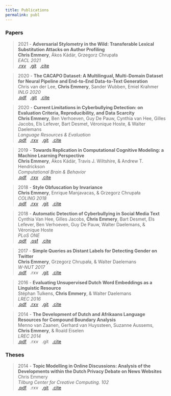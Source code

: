 ```yaml
---
title: Publications
permalink: publ
---
```


### Papers

> 2021 - **Adversarial Stylometry in the Wild: Transferable Lexical Substitution Attacks on Author Profiling** <br>
  **Chris Emmery**, Ákos Kádár, Grzegorz Chrupała <br>
  *EACL 2021* <br>
  [.rxv](https://arxiv.org/abs/2101.11310) &nbsp;
  [.git](https://github.com/cmry/reap) &nbsp;
  [.cite](https://research.tilburguniversity.edu/en/publications/adversarial-stylometry-in-the-wild-transferable-lexical-substitut) &nbsp;

> 2020 - **The CACAPO Dataset: A Multilingual, Multi-Domain Dataset for Neural Pipeline and End-to-End Data-to-Text Generation** <br>
  Chris van der Lee, **Chris Emmery**, Sander Wubben, Emiel Krahmer <br>
  *INLG 2020* <br>
  [.pdf](https://pdfs.semanticscholar.org/9629/f883ab622488ea6d24dd0d3af7014d734852.pdf) &nbsp;
  [.git](https://github.com/TallChris91/CACAPO-Dataset) &nbsp;
  [.cite](https://research.tilburguniversity.edu/en/publications/the-cacapo-dataset-a-multilingual-multi-domain-dataset-for-neural) &nbsp;

> 2020 - **Current Limitations in Cyberbullying Detection: on Evaluation Criteria, Reproducibility, and Data Scarcity** <br>
  **Chris Emmery**, Ben Verhoeven, Guy De Pauw, Cynthia van Hee, Gilles Jacobs, Els Lefever, Bart Desmet, Véronique Hoste, & Walter Daelemans <br>
  *Language Resources & Evaluation* <br>
  [.pdf](https://link.springer.com/article/10.1007/s10579-020-09509-1) &nbsp;
  [.rxv](https://arxiv.org/abs/1910.11922) &nbsp;
  [.git](https://github.com/cmry/amica) &nbsp;
  [.cite](https://research.tilburguniversity.edu/en/publications/current-limitations-in-cyberbullying-detection-on-evaluation-crit#cite-BIBTEX) &nbsp;

> 2019 - **Towards Replication in Computational Cognitive Modeling: a Machine Learning Perspective** <br>
  **Chris Emmery**, Ákos Kádár, Travis J. Wiltshire, & Andrew T. Hendrickson <br>
  *Computational Brain & Behavior* <br>
  [.pdf](https://link.springer.com/content/pdf/10.1007%2Fs42113-019-00055-w.pdf) &nbsp;
  [.rxv](https://psyarxiv.com/9y72b/) &nbsp;
  [.cite](https://research.tilburguniversity.edu/en/publications/towards-replication-in-computational-cognitive-modeling-a-machine#cite-BIBTEX) &nbsp;

> 2018 - **Style Obfuscation by Invariance** <br>
  **Chris Emmery**, Enrique Manjavacas, & Grzegorz Chrupała <br>
  *COLING 2018* <br>
  [.pdf](http://aclweb.org/anthology/C18-1084) &nbsp;
  [.rxv](https://arxiv.org/abs/1805.07143) &nbsp;
  [.git](https://github.com/cmry/style-obfuscation) &nbsp;
  [.cite](https://research.tilburguniversity.edu/en/publications/style-obfuscation-by-invariance#cite-BIBTEX)

> 2018 - **Automatic Detection of Cyberbullying in Social Media Text** <br>
  Cynthia Van Hee, Gilles Jacobs, **Chris Emmery**, Bart Desmet, Els Lefever, Ben Verhoeven, Guy De Pauw, Walter Daelemans, & Véronique Hoste <br>
  *PLoS ONE* <br> 
  [.pdf](https://journals.plos.org/plosone/article?id=10.1371/journal.pone.0203794) &nbsp;
  [.osf](https://osf.io/rgqw8/) &nbsp;
  [.cite](https://research.tilburguniversity.edu/en/publications/automatic-detection-of-cyberbullying-in-social-media-text#cite-BIBTEX)

> 2017 - **Simple Queries as Distant Labels for Detecting Gender on Twitter** <br>
  **Chris Emmery**, Grzegorz Chrupała, & Walter Daelemans <br>
  *W-NUT 2017* <br>
  [.pdf](http://noisy-text.github.io/2017/pdf/WNUT07.pdf) &nbsp;
  .rxv &nbsp;
  [.git](https://github.com/cmry/simple-queries) &nbsp;
  [.cite](https://research.tilburguniversity.edu/en/publications/simple-queries-as-distant-labels-for-detecting-gender-on-twitter#cite-BIBTEX)

> 2016 - **Evaluating Unsupervised Dutch Word Embeddings as a Linguistic Resource** <br>
  Stéphan Tulkens, **Chris Emmery**, & Walter Daelemans <br>
  *LREC 2016* <br>
  [.pdf](https://arxiv.org/pdf/1607.00225.pdf) &nbsp;
  [.rxv](https://arxiv.org/abs/1607.00225) &nbsp;
  [.git](https://github.com/clips/dutchembeddings) &nbsp;
  [.cite](https://research.tilburguniversity.edu/en/publications/evaluating-unsupervised-dutch-word-embeddings-as-a-linguistic-res#cite-BIBTEX)

> 2014 - **The Development of Dutch and Afrikaans Language Resources for Compound Boundary Analysis** <br>
  Menno van Zaanen, Gerhard van Huyssteen, Suzanne Aussems, **Chris Emmery**, & Roald Eiselen <br>
  *LREC 2014* <br>
  [.pdf](http://ilk.uvt.nl/menno/files/docs/p_lrec14.pdf) &nbsp;
  .rxv &nbsp;
  .git &nbsp;
  [.cite](https://research.tilburguniversity.edu/en/publications/the-development-of-dutch-and-afrikaans-language-resources-for-com#cite-BIBTEX)


### Theses

> 2014 - **Topic Modelling in Online Discussions: Analysis of the Developments within the Dutch Privacy Debate on News Websites** <br>
  Chris Emmery <br>
  *Tilburg Center for Creative Computing. 102* <br>
  [.pdf](http://arno.uvt.nl/show.cgi?fid=135375) &nbsp;
  .rxv &nbsp;
  [.git](https://github.com/cmry/gomi/tree/master/AIVB) &nbsp;
  [.cite](https://www.worldcat.org/title/topic-modelling-in-online-discussions-analysis-of-the-developments-within-the-dutch-privacy-debate-on-news-websites/oclc/894803324&referer=brief_results)
